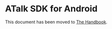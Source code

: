# ATalk SDK for Android

This document has been moved to [The Handbook](https://jitsi.github.io/handbook/docs/dev-guide/dev-guide-android-sdk).
